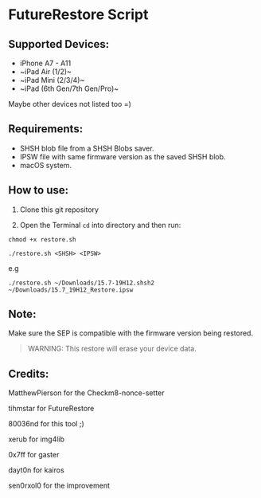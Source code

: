 # FutureRestore Script

## Supported Devices:
- iPhone A7 - A11
- ~iPad Air (1/2)~
- ~iPad Mini (2/3/4)~
- ~iPad (6th Gen/7th Gen/Pro)~

Maybe other devices not listed too =)
 
## Requirements:

- SHSH blob file from a SHSH Blobs saver.
- IPSW file with same firmware version as the saved SHSH blob.
- macOS system.

## How to use:

1. Clone this git repository

2. Open the Terminal `cd` into directory and then run:

```
chmod +x restore.sh 
```

```
./restore.sh <SHSH> <IPSW>
```
e.g
```
./restore.sh ~/Downloads/15.7-19H12.shsh2 ~/Downloads/15.7_19H12_Restore.ipsw
```

## Note:

Make sure the SEP is compatible with the firmware version being restored.

> WARNING: This restore will erase your device data.

## Credits:

MatthewPierson for the Checkm8-nonce-setter

tihmstar for FutureRestore

80036nd for this tool ;)

xerub for img4lib

0x7ff for gaster

dayt0n for kairos

sen0rxol0 for the improvement
